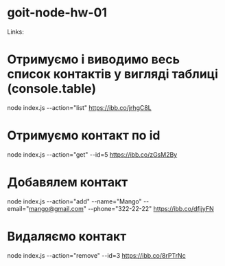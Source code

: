 # goit-node-hw-01

Links:

# Отримуємо і виводимо весь список контактів у вигляді таблиці (console.table)
node index.js --action="list"
https://ibb.co/jrhgC8L


# Отримуємо контакт по id
node index.js --action="get" --id=5
https://ibb.co/zGsM2By

# Добавялем контакт
node index.js --action="add" --name="Mango" --email="mango@gmail.com" --phone="322-22-22"
https://ibb.co/dfjjyFN

# Видаляємо контакт
node index.js --action="remove" --id=3
https://ibb.co/8rPTrNc




